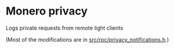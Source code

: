 # Monero privacy

Logs private requests from remote light clients

(Most of the modifications are in [src/rpc/privacy_notifications.h](https://github.com/jonahweissman/monero-privacy/blob/privacy/src/rpc/privacy_notifications.h).)
